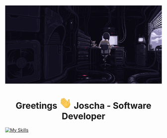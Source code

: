 
[![MasterHead](https://github.com/JoschaPMaliem/JoschaPMaliem/blob/main/banner.gif)](https://github.com/JoschaPMaliem/)


<div align="center">
  <h1>Greetings <img src="https://github.com/JoschaPMaliem/JoschaPMaliem/blob/main/wave.gif" width="40px" /> Joscha - Software Developer</h1>
</div>

[![My Skills](https://skillicons.dev/icons?i=java,spring,cs,html,css,js,bootstrap,mysql,flutter,figma,wordpress,vscode)](https://skillicons.dev)




<!--
**JoschaPMaliem/JoschaPMaliem** is a ✨ _special_ ✨ repository because its `README.md` (this file) appears on your GitHub profile.

Here are some ideas to get you started:

- 🔭 I’m currently working on ...
- 🌱 I’m currently learning ...
- 👯 I’m looking to collaborate on ...
- 🤔 I’m looking for help with ...
- 💬 Ask me about ...
- 📫 How to reach me: ...
- 😄 Pronouns: ...
- ⚡ Fun fact: ...
-->
